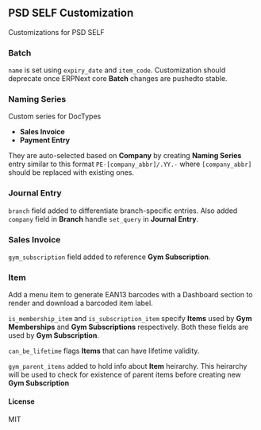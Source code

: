 ## PSD SELF Customization

Customizations for PSD SELF

### Batch

`name` is set using `expiry_date` and `item_code`. Customization should deprecate once ERPNext core **Batch** changes are pushedto stable.

### Naming Series

Custom series for DocTypes

- **Sales Invoice**
- **Payment Entry**

They are auto-selected based on **Company** by creating **Naming Series** entry similar to this format `PE-[company_abbr]/.YY.-` where `[company_abbr]` should be replaced with existing ones.

### Journal Entry

`branch` field added to differentiate branch-specific entries. Also added `company` field in **Branch** handle `set_query` in **Journal Entry**.

### Sales Invoice

`gym_subscription` field added to reference **Gym Subscription**.

### Item

Add a menu item to generate EAN13 barcodes with a Dashboard section to render and download a barcoded item label.

`is_membership_item` and `is_subscription_item` specify **Items** used by **Gym Memberships** and **Gym Subscriptions** respectively. Both these fields are used by **Gym Subscription**.

`can_be_lifetime` flags **Items** that can have lifetime validity.

`gym_parent_items` added to hold info about **Item** heirarchy. This heirarchy will be used to check for existence of parent items before creating new **Gym Subscription**

#### License

MIT
